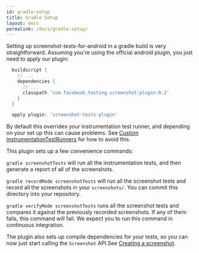 ```yaml
---
id: gradle-setup
title: Gradle Setup
layout: docs
permalink: /docs/gradle-setup/
---
```


Setting up screenshot-tests-for-android in a gradle build is very straightforward. Assuming you're using the official android plugin, you just need to apply our plugin:

```groovy
  buildscript {
    // ...
    dependencies {
      // ...
      classpath 'com.facebook.testing.screenshot:plugin:0.2'
    }
  }

  apply plugin: 'screenshot-tests-plugin'
```

By default this overrides your instrumentation test runner, and depending on your set up this can cause problems. See [Custom InstrumentationTestRunners](custom-instrumentation-test-runners/) for how to avoid this.

This plugin sets up a few convenience commands:

`gradle screenshotTests` will run all the instrumentation tests, and then generate a report of all of the screenshots.

`gradle recordMode screenshotTests` will run all the screenshot tests and record all the screenshots in your `screenshots/`. You can commit this directory into your repository.

`gradle verifyMode screenshotTests` runs all the screenshot tests and compares it against the previously recorded screenshots. If any of them fails, this command will fail. We expect you to run this command in continuous integration.

The plugin also sets up compile dependencies for your tests, so you can now just start calling the `Screenshot` API.See [Creating a screenshot](creating-a-screenshot/).
